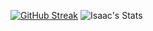 [![GitHub Streak](https://streak-stats.demolab.com/?user=isaacdyor)](https://git.io/streak-stats)
![Isaac's Stats](https://github-readme-stats.vercel.app/api?username=isaacdyor=vue-dark&show_icons=true&hide_border=true&count_private=true)
